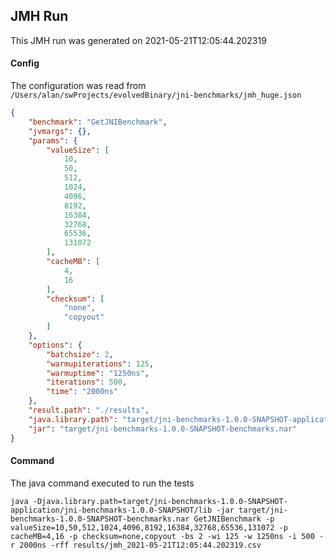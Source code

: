 ## JMH Run
This JMH run was generated on 2021-05-21T12:05:44.202319
#### Config
The configuration was read from `/Users/alan/swProjects/evolvedBinary/jni-benchmarks/jmh_huge.json`
```json
{
    "benchmark": "GetJNIBenchmark",
    "jvmargs": {},
    "params": {
        "valueSize": [
            10,
            50,
            512,
            1024,
            4096,
            8192,
            16384,
            32768,
            65536,
            131072
        ],
        "cacheMB": [
            4,
            16
        ],
        "checksum": [
            "none",
            "copyout"
        ]
    },
    "options": {
        "batchsize": 2,
        "warmupiterations": 125,
        "warmuptime": "1250ns",
        "iterations": 500,
        "time": "2000ns"
    },
    "result.path": "./results",
    "java.library.path": "target/jni-benchmarks-1.0.0-SNAPSHOT-application/jni-benchmarks-1.0.0-SNAPSHOT/lib",
    "jar": "target/jni-benchmarks-1.0.0-SNAPSHOT-benchmarks.nar"
}
```
#### Command
The java command executed to run the tests
```
java -Djava.library.path=target/jni-benchmarks-1.0.0-SNAPSHOT-application/jni-benchmarks-1.0.0-SNAPSHOT/lib -jar target/jni-benchmarks-1.0.0-SNAPSHOT-benchmarks.nar GetJNIBenchmark -p valueSize=10,50,512,1024,4096,8192,16384,32768,65536,131072 -p cacheMB=4,16 -p checksum=none,copyout -bs 2 -wi 125 -w 1250ns -i 500 -r 2000ns -rff results/jmh_2021-05-21T12:05:44.202319.csv
```
